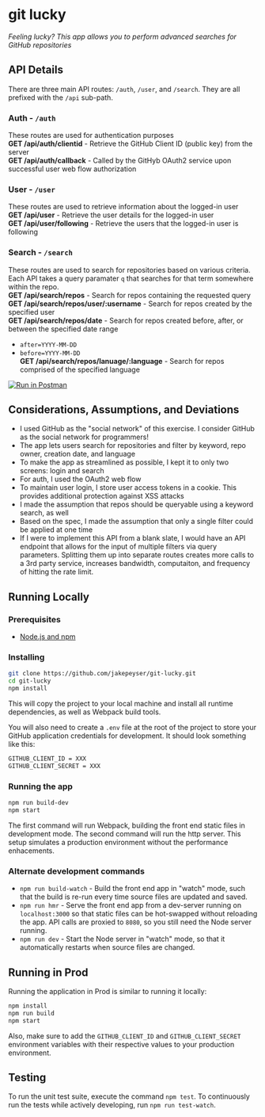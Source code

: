# git lucky

_Feeling lucky? This app allows you to perform advanced searches for GitHub repositories_

## API Details

There are three main API routes: `/auth`, `/user`, and `/search`. They are all prefixed with the `/api` sub-path.

### Auth - `/auth`

These routes are used for authentication purposes  
**GET /api/auth/clientid** - Retrieve the GitHub Client ID (public key) from the server  
**GET /api/auth/callback** - Called by the GitHyb OAuth2 service upon successful user web flow authorization

### User - `/user`

These routes are used to retrieve information about the logged-in user  
**GET /api/user** - Retrieve the user details for the logged-in user  
**GET /api/user/following** - Retrieve the users that the logged-in user is following

### Search - `/search`

These routes are used to search for repositories based on various criteria. Each API takes a query paramater `q` that searches for that term somewhere within the repo.  
**GET /api/search/repos** - Search for repos containing the requested query  
**GET /api/search/repos/user/:username** - Search for repos created by the specified user  
**GET /api/search/repos/date** - Search for repos created before, after, or between the specified date range  
- `after=YYYY-MM-DD`  
- `before=YYYY-MM-DD`  
**GET /api/search/repos/lanuage/:language** - Search for repos comprised of the specified language  

[![Run in Postman](https://run.pstmn.io/button.svg)](https://app.getpostman.com/run-collection/83fe207d840dca02822a)

## Considerations, Assumptions, and Deviations

- I used GitHub as the "social network" of this exercise. I consider GitHub as the social network for programmers!
- The app lets users search for repositories and filter by keyword, repo owner, creation date, and language
- To make the app as streamlined as possible, I kept it to only two screens: login and search
- For auth, I used the OAuth2 web flow
- To maintain user login, I store user access tokens in a cookie. This provides additional protection against XSS attacks
- I made the assumption that repos should be queryable using a keyword search, as well
- Based on the spec, I made the assumption that only a single filter could be applied at one time
- If I were to implement this API from a blank slate, I would have an API endpoint that allows for the input of multiple filters via query parameters. Splitting them up into separate routes creates more calls to a 3rd party service, increases bandwidth, computaiton, and frequency of hitting the rate limit.

## Running Locally

### Prerequisites
- [Node.js and npm](https://nodejs.org/en/)

### Installing

```sh
git clone https://github.com/jakepeyser/git-lucky.git
cd git-lucky
npm install
```

This will copy the project to your local machine and install all runtime dependencies, as well as Webpack build tools.

You will also need to create a `.env` file at the root of the project to store your GitHub application credentials for development. It should look something like this:

```sh
GITHUB_CLIENT_ID = XXX
GITHUB_CLIENT_SECRET = XXX
```

### Running the app

```sh
npm run build-dev
npm start
```

The first command will run Webpack, building the front end static files in development mode. The second command will run the http server. This setup simulates a production environment without the performance enhacements.

### Alternate development commands

- `npm run build-watch` - Build the front end app in "watch" mode, such that the build is re-run every time source files are updated and saved.
- `npm run hmr` - Serve the front end app from a dev-server running on `localhost:3000` so that static files can be hot-swapped without reloading the app. API calls are proxied to `8080`, so you still need the Node server running.
- `npm run dev` - Start the Node server in "watch" mode, so that it automatically restarts when source files are changed.

## Running in Prod

Running the application in Prod is similar to running it locally:

```sh
npm install
npm run build
npm start
```

Also, make sure to add the `GITHUB_CLIENT_ID` and `GITHUB_CLIENT_SECRET` environment variables with their respective values to your production environment.

## Testing

To run the unit test suite, execute the command `npm test`. To continuously run the tests while actively developing, run `npm run test-watch`.
